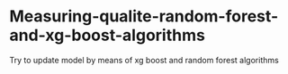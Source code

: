 # Measuring-qualite-random-forest-and-xg-boost-algorithms
Try to update model by means of xg boost and random forest algorithms
